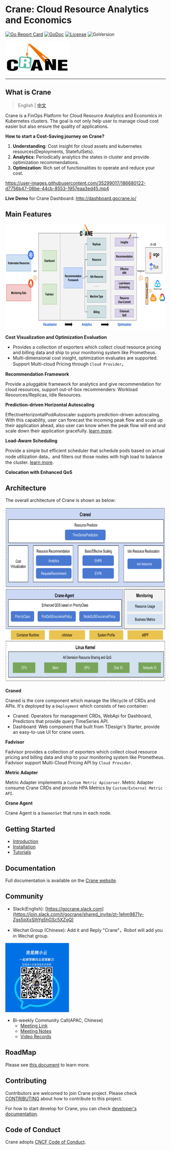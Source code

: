 # Crane: Cloud Resource Analytics and Economics

[![Go Report Card](https://goreportcard.com/badge/github.com/gocrane/crane)](https://goreportcard.com/report/github.com/gocrane/crane)
[![GoDoc](https://godoc.org/github.com/gocrane/crane?status.svg)](https://godoc.org/github.com/gocrane/crane)
[![License](https://img.shields.io/github/license/gocrane/crane)](https://www.apache.org/licenses/LICENSE-2.0.html)
![GoVersion](https://img.shields.io/github/go-mod/go-version/gocrane/crane)

<img alt="Crane logo" height="100" src="docs/images/crane.svg" title="Crane" width="200"/>

---

## What is Crane

> English | [中文](README_zh.md)

Crane is a FinOps Platform for Cloud Resource Analytics and Economics in Kubernetes clusters. The goal is not only help user to manage cloud cost easier but also ensure the quality of applications.

**How to start a Cost-Saving journey on Crane?**

1. **Understanding**: Cost insight for cloud assets and kubernetes resources(Deployments, StatefulSets).
2. **Analytics**: Periodically analytics the states in cluster and provide optimization recommendations.
3. **Optimization**: Rich set of functionalities to operate and reduce your cost.

https://user-images.githubusercontent.com/35299017/186680122-d7756b47-06be-44cb-8553-1957eaa3ed45.mp4

**Live Demo** for Crane Dashboard: http://dashboard.gocrane.io/

## Main Features

<img alt="Crane Overview" height="330" src="docs/images/crane-overview.png" width="900"/>

**Cost Visualization and Optimization Evaluation**

- Provides a collection of exporters which collect cloud resource pricing and billing data and ship to your monitoring system like Prometheus.
- Multi-dimensional cost insight, optimization evaluates are supported. Support Multi-cloud Pricing through `Cloud Provider`。

**Recommendation Framework**

Provide a pluggable framework for analytics and give recommendation for cloud resources, support out-of-box recommenders: Workload Resources/Replicas, Idle Resources.

**Prediction-driven Horizontal Autoscaling**

EffectiveHorizontalPodAutoscaler supports prediction-driven autoscaling. With this capability, user can forecast the incoming peak flow and scale up their application ahead, also user can know when the peak flow will end and scale down their application gracefully. [learn more](docs/tutorials/using-effective-hpa-to-scaling-with-effectiveness.md).

**Load-Aware Scheduling**

Provide a simple but efficient scheduler that schedule pods based on actual node utilization data，and filters out those nodes with high load to balance the cluster. [learn more](docs/tutorials/scheduling-pods-based-on-actual-node-load.md).

**Colocation with Enhanced QoS**


## Architecture

The overall architecture of Crane is shown as below:

<img alt="Crane Overview" height="550" src="docs/images/crane-arch.png"/>

**Craned** 

Craned is the core component which manage the lifecycle of CRDs and APIs. It's deployed by a `Deployment` which consists of two container: 
- Craned: Operators for management CRDs, WebApi for Dashboard, Predictors that provide query TimeSeries API.
- Dashboard: Web component that built from TDesign's Starter, provide an easy-to-use UI for crane users.

**Fadvisor**

Fadvisor provides a collection of exporters which collect cloud resource pricing and billing data and ship to your monitoring system like Prometheus. Fadvisor support Multi-Cloud Pricing API by `Cloud Provider`. 

**Metric Adapter**

Metric Adapter implements a `Custom Metric Apiserver`. Metric Adapter consume Crane CRDs and provide HPA Metrics by `Custom/External Metric API`.

**Crane Agent**

Crane Agent is a `DaemonSet` that runs in each node.

## Getting Started

- [Introduction](https://gocrane.io)
- [Installation](https://gocrane.io/dev/installation/)
- [Tutorials](https://gocrane.io/dev/tutorials/using-effective-hpa-to-scaling-with-effectiveness/)

## Documentation

Full documentation is available on the [Crane website](https://gocrane.io).

## Community

- Slack(English): [https://gocrane.slack.com](https://join.slack.com/t/gocrane/shared_invite/zt-1ehm9871y-Zgs5pXxSIhYg5hGSc5XZgQ)

- Wechat Group (Chinese): Add it and Reply "Crane"，Robot will add you in Wechat group.

<img alt="Wechat" src="docs/images/wechat.jpeg" title="Wechat" width="200"/>

- Bi-weekly Community Call(APAC, Chinese)
  - [Meeting Link](https://meeting.tencent.com/dm/SjY20wCJHy5F)
  - [Meeting Notes](https://doc.weixin.qq.com/doc/w3_AHMAlwa_AFU7PT58rVhTFKXV0maR6?scode=AJEAIQdfAAo0gvbrCIAHMAlwa_AFU)
  - [Video Records](https://www.wolai.com/33xC4HB1JXCCH1x8umfioS)

## RoadMap

Please see [this document](./docs/roadmaps/roadmap-2022.md) to learn more.

## Contributing

Contributors are welcomed to join Crane project. Please check [CONTRIBUTING](./CONTRIBUTING.md) about how to contribute to this project.

For how to start develop for Crane, you can check [developer's documentation](./docs/developer-guide.md).

## Code of Conduct

Crane adopts [CNCF Code of Conduct](https://github.com/cncf/foundation/blob/master/code-of-conduct.md).

